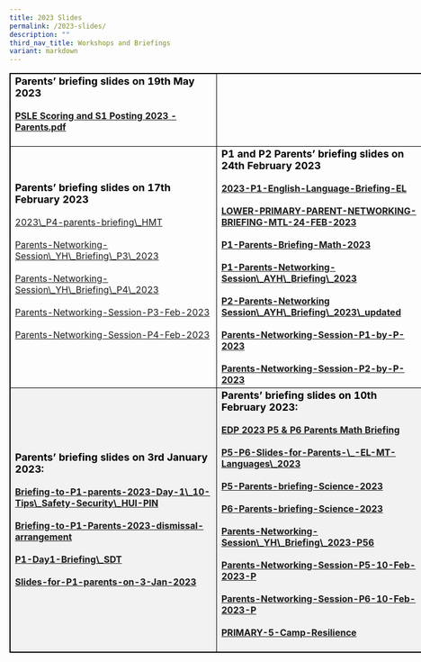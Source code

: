 ```yaml
---
title: 2023 Slides
permalink: /2023-slides/
description: ""
third_nav_title: Workshops and Briefings
variant: markdown
---
```

<table style="border: 1px solid black; width: 840px;">
    <tbody>
      <tr><td style="border: 1px solid black; width: 350px;">
             <b>
             <strong style="color: black; font-size: 18;"> Parents’ briefing slides on 19th&nbsp;May 2023</strong>
             <br>
                         <br>
             <a href="https://drive.google.com/file/d/1_ri9dFL6XCtVwXxIhNg2_8ICstuqhw57/view?usp=sharing">PSLE Scoring and S1 Posting 2023 - Parents.pdf</a>
             <br>
                         <br>
             </b>
          </td> 
          </tr><tr>
          <td style="border: 1px solid black; width: 350px;">
             <strong style="color: black; font-size: 18;">Parents’ briefing slides on 17th February 2023</strong>
             <br>
             <br>
             <a href="https://drive.google.com/file/d/1Vb9qdlRLXpcV96h8PPjZEgPzBDHya5pm/view?usp=sharing">2023\_P4-parents-briefing\_HMT<br>
             <br>
             </a>
             <a href="https://drive.google.com/file/d/1kPpKlBFCAKHQOYXNxZD2K8RGe_NQnJ2k/view?usp=sharing">Parents-Networking-Session\_YH\_Briefing\_P3\_2023</a>
             <br>
             <br>
             <a href="https://drive.google.com/file/d/1TuiNVTi_PFPxcjKXdTU0Y6da-URxaRej/view?usp=sharing">Parents-Networking-Session\_YH\_Briefing\_P4\_2023</a>
             <br>
             <br>
             <a href="https://drive.google.com/file/d/1QOfq6_prghJ6YiE2bxhU8ihlk7-2FVLP/view?usp=sharing">Parents-Networking-Session-P3-Feb-2023</a>
             <br>
             <br>
             <a href="https://drive.google.com/file/d/1LR3JfrIRBk0awSjN1bidEdg6Jk6Vz-ll/view?usp=share\_link">Parents-Networking-Session-P4-Feb-2023</a>
             <br>
             <br>
          </td>
          <td style="border: 1px solid black; width: 350px;">
             <b>
             <strong style="color: black; font-size: 18;">P1 and P2 Parents’ briefing slides on 24th February 2023</strong>
             <br>
             <br>
             <a href="https://drive.google.com/file/d/1gA32gIsj9LNkAHsr3kdspRqWb8N3CuK2/view?usp=share\_link">2023-P1-English-Language-Briefing-EL <br>
             <br>
             </a>
             <a href="https://drive.google.com/file/d/1Jx8QiLOMQ3jujalf4i5VoMCD_VoOKxO0/view?usp=share\_link">LOWER-PRIMARY-PARENT-NETWORKING-BRIEFING-MTL-24-FEB-2023</a>
             <br>
             <br>
             <a href="https://drive.google.com/file/d/11tzEOm8_HQ30-kqQPAxTMoAcI81HovEr/view?usp=share\_link">P1-Parents-Briefing-Math-2023</a>
             <br>
             <br>
             <a href="https://drive.google.com/file/d/1NY54TTFaPfiFTKs5Gf1kSU2VXv0ZjRPU/view?usp=share\_link">P1-Parents-Networking-Session\_AYH\_Briefing\_2023</a>
             <br>
             <br>
             <a href="https://drive.google.com/file/d/1kxfbBZafbAK7lrFSQrz-HleiDlpwt77t/view?usp=share\_link">P2-Parents-Networking Session\_AYH\_Briefing\_2023\_updated</a>
             <br>
             <br>
             <a href="https://drive.google.com/file/d/1wcCSXbIKBjsTIVekE1aVypwbNLbqAWh7/view?usp=share\_link">Parents-Networking-Session-P1-by-P-2023</a>
             <br>
             <br>
             <a href="https://drive.google.com/file/d/1iYsxL_lOoLvlfr7Qq7aV0fOHHq8DBqds/view?usp=sharing">Parents-Networking-Session-P2-by-P-2023</a>
             <br>
             </b>
          </td>
       </tr>
       <tr style="background-color: #f2f2f2;">
          <td style="border: 1px solid black; width: 350px;">
             <b>
             <strong style="color: black; font-size: 18;">Parents’ briefing slides on 3rd January 2023:</strong>
             <br>
             <br>
                             <a href="https://docs.google.com/presentation/d/1w8zmILRB5EFWI-iDezex6fD5Ga_7r4QR/edit?usp=share\_link&amp;ouid=109705388736542203935&amp;rtpof=true&amp;sd=true">Briefing-to-P1-parents-2023-Day-1\_10-Tips\_Safety-Security\_HUI-PIN<br>
             </a>
             <br>
             <a>
             </a>
             <a href="https://docs.google.com/presentation/d/1QAZtlY7bFeXwZEIVpcgAr83TkUjulFTb/edit?usp=sharing&amp;ouid=109705388736542203935&amp;rtpof=true&amp;sd=true">Briefing-to-P1-Parents-2023-dismissal-arrangement</a>
             <br>
             <br>
             <a href="https://docs.google.com/presentation/d/1VYD9PjfofhGR1B6nrfymOdy3QKLKr_gh/edit?usp=sharing&amp;ouid=109705388736542203935&amp;rtpof=true&amp;sd=true">P1-Day1-Briefing\_SDT</a>
             <br>
             <br>
             <a href="https://docs.google.com/presentation/d/1cZF-SxAHxX5MSWzZZZpfRp-xO0KXt8qD/edit?usp=sharing&amp;ouid=109705388736542203935&amp;rtpof=true&amp;sd=true">Slides-for-P1-parents-on-3-Jan-2023</a>
             <br>
             </b>
          </td>
          <td style="border: 1px solid black; width: 350px;">
             <b>
             <strong style="color: black; font-size: 18;">Parents’ briefing slides on 10th February 2023:</strong>
             <br>
             <br>
             <a href="https://drive.google.com/file/d/1VHOHpsmTFRG9V4cMguR_IxkTdYr1oiJS/view?usp=share\_link">EDP 2023 P5 &amp; P6 Parents Math Briefing<br><br></a>
             <a href="https://drive.google.com/file/d/1snJme6rWYaWr7AYFCkA8TGG_LScdXS6W/view?usp=share\_link">P5-P6-Slides-for-Parents-\_-EL-MT-Languages\_2023 <br></a><br>
             <a href="https://drive.google.com/file/d/1Ff_DN5fhYJGYsHAyqytOGMMMEXwckp4b/view?usp=share\_link">P5-Parents-briefing-Science-2023 <br><br></a>
             <a href="https://drive.google.com/file/d/1S4c2zMWSy6jmvtsZVv2YewXyqA4aT6J5/view?usp=share\_link">P6-Parents-briefing-Science-2023<br><br></a>
             <a href="https://drive.google.com/file/d/1gmAH8w9GXsZSaLEL2tz1iJC9YXRVbk_a/view?usp=share\_link">Parents-Networking-Session\_YH\_Briefing\_2023-P56 <br><br></a>
             <a href="https://drive.google.com/file/d/1M-Mz2cZnl4DGwwNEF7sWn3n6jAC2cIZ3/view?usp=share\_link">Parents-Networking-Session-P5-10-Feb-2023-P<br><br></a>
             <a href="https://drive.google.com/file/d/15HOJGvc20pMTOm5xFE3Oauhz01I-JRZV/view?usp=share\_link">Parents-Networking-Session-P6-10-Feb-2023-P<br><br></a>
             <a href="https://drive.google.com/file/d/11i7Be5wlO-GaqM9PrvtDMCMjqhmOMQiG/view?usp=share\_link">PRIMARY-5-Camp-Resilience<br><br></a>
             </b>
          </td>
       </tr>
    </tbody>
 </table>